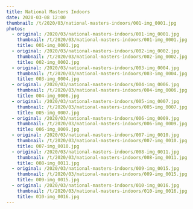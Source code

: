 ```yaml
---
title: National Masters Indoors
date: 2020-03-08 12:00
thumbnail: /t/2020/03/national-masters-indoors/001-img_0001.jpg
photos:
  - original: /2020/03/national-masters-indoors/001-img_0001.jpg
    thumbnail: /t/2020/03/national-masters-indoors/001-img_0001.jpg
    title: 001-img_0001.jpg
  - original: /2020/03/national-masters-indoors/002-img_0002.jpg
    thumbnail: /t/2020/03/national-masters-indoors/002-img_0002.jpg
    title: 002-img_0002.jpg
  - original: /2020/03/national-masters-indoors/003-img_0004.jpg
    thumbnail: /t/2020/03/national-masters-indoors/003-img_0004.jpg
    title: 003-img_0004.jpg
  - original: /2020/03/national-masters-indoors/004-img_0006.jpg
    thumbnail: /t/2020/03/national-masters-indoors/004-img_0006.jpg
    title: 004-img_0006.jpg
  - original: /2020/03/national-masters-indoors/005-img_0007.jpg
    thumbnail: /t/2020/03/national-masters-indoors/005-img_0007.jpg
    title: 005-img_0007.jpg
  - original: /2020/03/national-masters-indoors/006-img_0009.jpg
    thumbnail: /t/2020/03/national-masters-indoors/006-img_0009.jpg
    title: 006-img_0009.jpg
  - original: /2020/03/national-masters-indoors/007-img_0010.jpg
    thumbnail: /t/2020/03/national-masters-indoors/007-img_0010.jpg
    title: 007-img_0010.jpg
  - original: /2020/03/national-masters-indoors/008-img_0011.jpg
    thumbnail: /t/2020/03/national-masters-indoors/008-img_0011.jpg
    title: 008-img_0011.jpg
  - original: /2020/03/national-masters-indoors/009-img_0015.jpg
    thumbnail: /t/2020/03/national-masters-indoors/009-img_0015.jpg
    title: 009-img_0015.jpg
  - original: /2020/03/national-masters-indoors/010-img_0016.jpg
    thumbnail: /t/2020/03/national-masters-indoors/010-img_0016.jpg
    title: 010-img_0016.jpg
---
```

